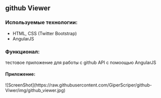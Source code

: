 <h2>github Viewer</h2>

<h3>Используемые технологии:</h3>
<ul>
	<li>HTML, CSS (Twitter Bootstrap)</li>
	<li>AngularJS</li>
</ul>

<h3>Функционал:</h3>
<p>тестовое приложение для работы с github API с помоощью AngularJS</p>

<h4>Приложение:</h4>
![ScreenShot](https://raw.githubusercontent.com/GiperScriper/github-Viwer/img/github_viewer.jpg)
